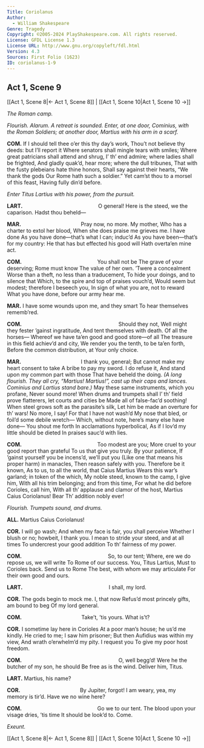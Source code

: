 ```yaml
---
Title: Coriolanus
Author: 
  - William Shakespeare
Genre: Tragedy
Copyright: ©2005-2024 PlayShakespeare.com. All rights reserved.
License: GFDL License 1.3
License URL: http://www.gnu.org/copyleft/fdl.html
Version: 4.3
Sources: First Folio (1623)
ID: coriolanus-1-9
---
```


## Act 1, Scene 9
[[Act 1, Scene 8|← Act 1, Scene 8]] | [[Act 1, Scene 10|Act 1, Scene 10 →]]

*The Roman camp.*

*Flourish. Alarum. A retreat is sounded. Enter, at one door, Cominius, with the Roman Soldiers; at another door, Martius with his arm in a scarf.*

**COM.**
If I should tell thee o’er this thy day’s work,
Thou’t not believe thy deeds: but I’ll report it
Where senators shall mingle tears with smiles;
Where great patricians shall attend and shrug,
I’ th’ end admire; where ladies shall be frighted,
And gladly quak’d, hear more; where the dull tribunes,
That with the fusty plebeians hate thine honors,
Shall say against their hearts, “We thank the gods
Our Rome hath such a soldier.”
Yet cam’st thou to a morsel of this feast,
Having fully din’d before.

*Enter Titus Lartius with his power, from the pursuit.*

**LART.**
              O general!
Here is the steed, we the caparison.
Hadst thou beheld⁠—

**MAR.**
           Pray now, no more. My mother,
Who has a charter to extol her blood,
When she does praise me grieves me. I have done
As you have done—that’s what I can; induc’d
As you have been—that’s for my country:
He that has but effected his good will
Hath overta’en mine act.

**COM.**
              You shall not be
The grave of your deserving; Rome must know
The value of her own. ’Twere a concealment
Worse than a theft, no less than a traducement,
To hide your doings, and to silence that
Which, to the spire and top of praises vouch’d,
Would seem but modest; therefore I beseech you,
In sign of what you are, not to reward
What you have done, before our army hear me.

**MAR.**
I have some wounds upon me, and they smart
To hear themselves rememb’red.

**COM.**
                  Should they not,
Well might they fester ’gainst ingratitude,
And tent themselves with death. Of all the horses⁠—
Whereof we have ta’en good and good store—of all
The treasure in this field achiev’d and city,
We render you the tenth, to be ta’en forth,
Before the common distribution, at
Your only choice.

**MAR.**
           I thank you, general;
But cannot make my heart consent to take
A bribe to pay my sword. I do refuse it,
And stand upon my common part with those
That have beheld the doing.
*(A long flourish. They all cry, “Martius! Martius!”, cast up their caps and lances. Cominius and Lartius stand bare.)*
May these same instruments, which you profane,
Never sound more! When drums and trumpets shall
I’ th’ field prove flatterers, let courts and cities be
Made all of false-fac’d soothing!
When steel grows soft as the parasite’s silk,
Let him be made an overture for th’ wars!
No more, I say! For that I have not wash’d
My nose that bled, or foil’d some debile wretch⁠—
Which, without note, here’s many else have done⁠—
You shout me forth
In acclamations hyperbolical,
As if I lov’d my little should be dieted
In praises sauc’d with lies.

**COM.**
              Too modest are you;
More cruel to your good report than grateful
To us that give you truly. By your patience,
If ’gainst yourself you be incens’d, we’ll put you
(Like one that means his proper harm) in manacles,
Then reason safely with you. Therefore be it known,
As to us, to all the world, that Caius Martius
Wears this war’s garland; in token of the which,
My noble steed, known to the camp, I give him,
With all his trim belonging; and from this time,
For what he did before Corioles, call him,
With all th’ applause and clamor of the host,
Martius Caius Coriolanus! Bear
Th’ addition nobly ever!

*Flourish. Trumpets sound, and drums.*

**ALL.**
Martius Caius Coriolanus!

**COR.**
I will go wash;
And when my face is fair, you shall perceive
Whether I blush or no; howbeit, I thank you.
I mean to stride your steed, and at all times
To undercrest your good addition
To th’ fairness of my power.

**COM.**
                So, to our tent;
Where, ere we do repose us, we will write
To Rome of our success. You, Titus Lartius,
Must to Corioles back. Send us to Rome
The best, with whom we may articulate
For their own good and ours.

**LART.**
                I shall, my lord.

**COR.**
The gods begin to mock me. I, that now
Refus’d most princely gifts, am bound to beg
Of my lord general.

**COM.**
           Take’t, ’tis yours. What is’t?

**COR.**
I sometime lay here in Corioles
At a poor man’s house; he us’d me kindly.
He cried to me; I saw him prisoner;
But then Aufidius was within my view,
And wrath o’erwhelm’d my pity. I request you
To give my poor host freedom.

**COM.**
                  O, well begg’d!
Were he the butcher of my son, he should
Be free as is the wind. Deliver him, Titus.

**LART.**
Martius, his name?

**COR.**
           By Jupiter, forgot!
I am weary, yea, my memory is tir’d.
Have we no wine here?

**COM.**
              Go we to our tent.
The blood upon your visage dries, ’tis time
It should be look’d to. Come.

*Exeunt.*

[[Act 1, Scene 8|← Act 1, Scene 8]] | [[Act 1, Scene 10|Act 1, Scene 10 →]]